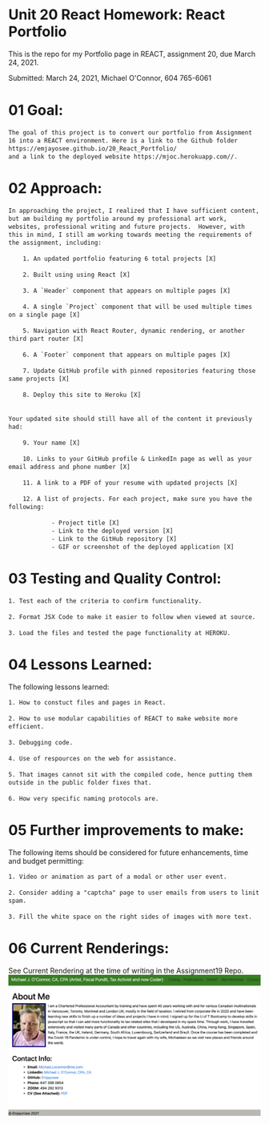 # Unit 20 React Homework: React Portfolio

This is the repo for my Portfolio page in REACT, assignment 20, due March 24, 2021.


Submitted: March 24, 2021, Michael O'Connor, 604 765-6061

# 01 Goal: 

    The goal of this project is to convert our portfolio from Assignment 16 into a REACT environment. Here is a link to the Github folder https://emjayosee.github.io/20_React_Portfolio/
    and a link to the deployed website https://mjoc.herokuapp.com//.

# 02 Approach:

    In approaching the project, I realized that I have sufficient content, but am building my portfolio around my professional art work, websites, professional writing and future projects.  However, with this in mind, I still am working towards meeting the requirements of the assignment, including:

        1. An updated portfolio featuring 6 total projects [X]

        2. Built using using React [X]

        3. A `Header` component that appears on multiple pages [X]

        4. A single `Project` component that will be used multiple times on a single page [X]

        5. Navigation with React Router, dynamic rendering, or another third part router [X]

        6. A `Footer` component that appears on multiple pages [X]

        7. Update GitHub profile with pinned repositories featuring those same projects [X]

        8. Deploy this site to Heroku [X]


    Your updated site should still have all of the content it previously had:

        9. Your name [X]

        10. Links to your GitHub profile & LinkedIn page as well as your email address and phone number [X]

        11. A link to a PDF of your resume with updated projects [X]

        12. A list of projects. For each project, make sure you have the following:

                - Project title [X]
                - Link to the deployed version [X]
                - Link to the GitHub repository [X]
                - GIF or screenshot of the deployed application [X]


# 03 Testing and Quality Control:

    1. Test each of the criteria to confirm functionality.

    2. Format JSX Code to make it easier to follow when viewed at source.

    3. Load the files and tested the page functionality at HEROKU.


# 04 Lessons Learned:

The following lessons learned:

    1. How to constuct files and pages in React.

    2. How to use modular capabilities of REACT to make website more efficient.

    3. Debugging code.

    4. Use of respources on the web for assistance.

    5. That images cannot sit with the compiled code, hence putting them outside in the public folder fixes that.

    6. How very specific naming protocols are.

# 05 Further improvements to make:

The following items should be considered for future enhancements, time and budget permitting:

    1. Video or animation as part of a modal or other user event.

    2. Consider adding a "captcha" page to user emails from users to linit spam.

    3. Fill the white space on the right sides of images with more text.

# 06 Current Renderings:

See Current Rendering at the time of writing in the Assignment19 Repo. 
![alt text](./public/Assets/Images/Rendering_REACT_Portfolio.jpg)